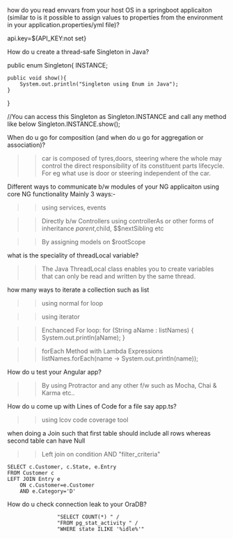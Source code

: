 how do you read envvars from your host OS in a springboot applicaiton (similar to is it possible to assign values to properties from the environment in your application.properties/yml file)?
>>
api.key=${API_KEY:not set}

How do u create a thread-safe Singleton in Java?
>>
public enum Singleton{
    INSTANCE;
 
    public void show(){
        System.out.println("Singleton using Enum in Java");
    }
}

//You can access this Singleton as Singleton.INSTANCE and call any method like below
Singleton.INSTANCE.show();


When do u go for composition (and when do u go for aggregation or association)?
>>car is composed of tyres,doors, steering where the whole may control the direct responsibility of its constituent parts lifecycle. For eg what use is door or steering independent of the car.

Different ways to communicate b/w modules of your NG applicaiton using core NG functionality
Mainly 3 ways:-
>>using services, events

>>Directly b/w Controllers using controllerAs or other forms of inheritance $parent,$child, $$nextSibling etc

>>By assigning models on $rootScope

what is the speciality of threadLocal variable?
>>The Java ThreadLocal class enables you to create variables that can only be read and written by the same thread.

how many ways to iterate a collection such as list
>> using normal for loop

>> using iterator

>>Enchanced For loop: for (String aName : listNames) {
    System.out.println(aName);
}

>>forEach Method with Lambda Expressions
listNames.forEach(name -> System.out.println(name));

How do u test your Angular app? 
>>By using Protractor and any other f/w such as Mocha, Chai & Karma etc..

How do u come up with Lines of Code for a file say app.ts?
>>using lcov code coverage tool

when doing a Join such that first table should include all rows whereas second table can have Null
>>Left join on condition AND "filter_criteria"

    SELECT c.Customer, c.State, e.Entry
    FROM Customer c
    LEFT JOIN Entry e
        ON c.Customer=e.Customer
        AND e.Category='D'

How do u check connection leak to your OraDB?
>>
                    "SELECT COUNT(*) " /
                    "FROM pg_stat_activity " /
                    "WHERE state ILIKE '%idle%'"
                    
                    
                    
